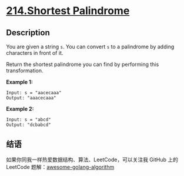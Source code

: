 # [214.Shortest Palindrome][title]

## Description
You are given a string `s`. You can convert `s` to a palindrome by adding characters in front of it.

Return the shortest palindrome you can find by performing this transformation.

**Example 1:**

```
Input: s = "aacecaaa"
Output: "aaacecaaa"
```

__Example 2:__

```
Input: s = "abcd"
Output: "dcbabcd"
```


## 结语

如果你同我一样热爱数据结构、算法、LeetCode，可以关注我 GitHub 上的 LeetCode 题解：[awesome-golang-algorithm][me]

[title]: https://leetcode.com/problems/shortest-palindrome/
[me]: https://github.com/kylesliu/awesome-golang-algorithm
